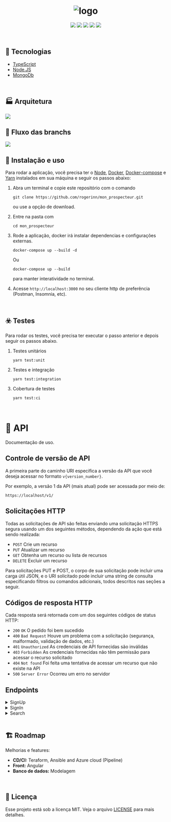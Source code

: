 <h1 align="center">
  <img src="https://www.monprospecteur.com/wp-content/uploads/2017/09/MonProspecteur_Logo-01-1.png" alt="logo" >

</h1>

<p align="center">
  <img src="https://img.shields.io/badge/Author-rogerinn-black">
  <img src="https://img.shields.io/github/languages/code-size/rogerinn/mon_prospecteur?color=black">
  <img src="https://img.shields.io/github/languages/count/rogerinn/mon_prospecteur?color=black">
  <img src="https://img.shields.io/github/issues-pr-closed/rogerinn/mon_prospecteur?color=black">
  <img src="https://img.shields.io/github/last-commit/rogerinn/mon_prospecteur?color=black">
</p>

<br>

## :rocket: Tecnologias

- [TypeScript](https://www.typescriptlang.org/docs/)
- [Node.JS](https://nodejs.org/en/)
- [MongoDb](https://docs.mongodb.com/)

<br>

## 🏭 Arquitetura

<img src="public/arch.png">

<br>

## 💾 Fluxo das branchs

<img src="https://lh3.googleusercontent.com/proxy/YtrSpiLLsW1zIzHah6uowCBfqAaYVfJ96cC3y6BDxwSaDg3IUbNIHg0mgOQ-cVNe7o3dmBEqmeyk8-O1QeTIxsW5jogS1V40tq1_lIxfqJhMQ21FgdRFvoqB9xbhz3Sr3g">

<br>


## 🔧 Instalação e uso

Para rodar a aplicação, você precisa ter o [Node](https://nodejs.org/en/), [Docker](https://docs.docker.com/get-docker/), [Docker-compose](https://docs.docker.com/compose/install/) e [Yarn](https://classic.yarnpkg.com/en/docs/install/) instalados em sua máquina e seguir os passos abaixo:

1) Abra um terminal e copie este repositório com o comando
    ```
    git clone https://github.com/rogerinn/mon_prospecteur.git
    ```
    ou use a opção de download.

2) Entre na pasta com
    ```
    cd mon_prospecteur
    ```

3) Rode a aplicação, docker irá instalar dependencias e configurações externas.
    ```
    docker-compose up --build -d
    ```
    Ou 
    ```
    docker-compose up --build
    ```
    para manter interatividade no terminal.
    
4) Acesse ```http://localhost:3000``` no seu cliente http de preferência (Postman, Insomnia, etc).

<br>

## ☣️ Testes

Para rodar os testes, você precisa ter executar o passo anterior e depois seguir os passos abaixo.

1) Testes unitários 
    ```
    yarn test:unit
    ```
2) Testes e integração
    ```
    yarn test:integration
    ```

3) Cobertura de testes
    ```
    yarn test:ci
    ```

<br>

# 📑 API
Documentação de uso.

## Controle de versão de API
A primeira parte do caminho URI especifica a versão da API que você deseja acessar no formato `v{version_number}`. 

Por exemplo, a versão 1 da API (mais atual) pode ser acessada por meio de:

```no-highlight
https://localhost/v1/
```

## Solicitações HTTP
Todas as solicitações de API são feitas enviando uma solicitação HTTPS segura usando um dos seguintes métodos, dependendo da ação que está sendo realizada:

* `POST` Crie um recurso
* `PUT` Atualizar um recurso
* `GET` Obtenha um recurso ou lista de recursos
* `DELETE` Excluir um recurso

Para solicitações PUT e POST, o corpo de sua solicitação pode incluir uma carga útil JSON, e o URI solicitado pode incluir uma string de consulta especificando filtros ou comandos adicionais, todos descritos nas seções a seguir.

## Códigos de resposta HTTP
Cada resposta será retornada com um dos seguintes códigos de status HTTP:

* `200` `OK` O pedido foi bem sucedido
* `400` `Bad Request` Houve um problema com a solicitação (segurança, malformado, validação de dados, etc.)
* `401` `Unauthorized` As credenciais de API fornecidas são inválidas
* `403` `Forbidden` As credenciais fornecidas não têm permissão para acessar o recurso solicitado
* `404` `Not found` Foi feita uma tentativa de acessar um recurso que não existe na API
* `500` `Server Error` Ocorreu um erro no servidor

## Endpoints
<details><summary>SignUp</summary>
<p>
  <ul>
    <li>
  <details><summary>Method: <code>POST</code> Url: <code>/v1/sign-up</code></summary>
    <p>
     <details><summary>Request</summary>
    <pre>
    <code>
      <code>Content-Type:</code> <code>application/json</code>
      <code>Accept:</code> <code>application/json</code>
      <code>body: </code><code> {
        "email": "any@email.com",
        "password": "12345",
        "confirmationPassword": "12345"
       }</code>
    </code>
    </pre>
    <p>- <code>email:</code> <code>Obrigatório</code> <code>String</code> <code>Min: 10</code> <code>Max: 50</code> </p>
    <p>- <code>password:</code> <code>Obrigatório</code> <code>String</code> <code>Min: 10</code> <code>Max: 50</code> </p>
    <p>- <code>confirmationPassword:</code> <code>Obrigatório</code> <code>String</code> <code>Min: 10</code> <code>Max: 50</code> </p>
    </details>
    <details><summary>Response</summary>
    <ul>
    <li>
    <details><summary>200</summary>
    <pre>
      <code>
      <code>statusCode:</code> <code>200</code>
      {
       "id": 1
       "email": "any@email.com",
       "token": "any_token",
      }</code>
    </pre>
    <p>- <code>id:</code> <code>Number</code> </p>
    <p>- <code>email:</code> <code>String</code> </p>
    <p>- <code>token:</code> <code>String</code> </p>
    </details>
    </li>
      <li>
      <details><summary>400</summary>
      <pre>
      <code>
      <code>statusCode:</code> <code>400</code>
      {
       "name": "Missing param",
       "message": "Missing param: email"
      }</code>
    </pre>
    <p>- <code>name:</code> <code>String</code> </p>
    <p>- <code>message:</code> <code>String</code> </p>
    </details>
    </li>
    </ul>
    </details>
    </p>
  </details>
    </li>
  </ul>
</p>
</details>

<details><summary>SignIn</summary>
<p>
  <ul>
    <li>
  <details><summary>Method: <code>POST</code> Url: <code>/v1/sign-in</code></summary>
    <p>
    <details><summary>Request</summary>
    <pre>
    <code>
      <code>Content-Type:</code> <code>application/json</code>
      <code>Accept:</code> <code>application/json</code>
      <code>body: </code><code> {
        "email": "any@email.com",
        "password": "12345",
       }</code>
    </code>
    </pre>
    <p>- <code>email:</code> <code>Obrigatório</code> <code>String</code> <code>Min: 10</code> <code>Max: 50</code> </p>
    <p>- <code>password:</code> <code>Obrigatório</code> <code>String</code> <code>Min: 10</code> <code>Max: 50</code> </p>
    </details>
    <details><summary>Response</summary>
    <pre>
      <code>
      <code>statusCode:</code> <code>200</code>
      {
       "token": "any_token"
      }</code>
    </pre>
    <p>- <code>token:</code> <code>String</code></p>
    </details>
    </p>
  </details>
    </li>
  </ul>
</p>
</details>

<details><summary>Search</summary>
<p>
  <ul>
    <li>
  <details><summary>Method: <code>GET</code> Url: <code>/v1/search</code></summary>
    <p>
    <details><summary>Request</summary>
    <pre>
    <code>
      <code>Content-Type:</code> <code>application/json</code>
      <code>Accept:</code> <code>application/json</code>
      <code>params: </code><code> {
        "address": "any_address"
       }</code>
    </code>
    </pre>
    <p>- <code>address:</code> <code>Obrigatório</code> <code>String</code> <code>Min: 10</code> <code>Max: 50</code> </p>
    </details>
    <details><summary>Response</summary>
    <pre>
      <code>
      <code>statusCode:</code> <code>200</code>
      {
       "data": [ { address: "any_address" } ]
      }</code>
    </pre>
    <p>- <code>data:</code> <code>Array</code>  </p>
    </details>
    </p>
  </details>
    </li>
  </ul>
</p>
</details>

<br>

## 🏗️ Roadmap

Melhorias e features:

- **CD/CI:** Teraform, Ansible and Azure cloud (Pipeline)
- **Front:** Angular
- **Banco de dados:** Modelagem

<br>

## :memo: Licença

Esse projeto está sob a licença MIT. Veja o arquivo [LICENSE](/LICENSE) para mais detalhes.
